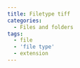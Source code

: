 ```yaml
---
title: Filetype tiff
categories:
  - Files and folders
tags:
  - file
  - 'file type'
  - extension
---
```

